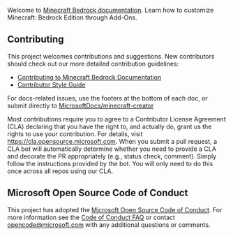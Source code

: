 Welcome to [Minecraft Bedrock documentation](https://docs.microsoft.com/minecraft/creator). Learn how to customize Minecraft: Bedrock Edition through Add-Ons.

## Contributing

This project welcomes contributions and suggestions. New contributors should check out our more detailed contribution guidelines:
- [Contributing to Minecraft Bedrock Documentation](https://docs.microsoft.com/minecraft/creator/documents/contributorguide)
- [Contributor Style Guide](https://docs.microsoft.com/minecraft/creator/documents/styleguide)

For docs-related issues, use the footers at the bottom of each doc, or submit directly to [MicrosoftDocs/minecraft-creator](https://github.com/MicrosoftDocs/minecraft-creator/issues)

Most contributions require you to agree to a Contributor License Agreement (CLA) declaring that you have the right to, and actually do, grant us the rights to use your contribution. For details, visit https://cla.opensource.microsoft.com. When you submit a pull request, a CLA bot will automatically determine whether you need to provide a CLA and decorate the PR appropriately (e.g., status check, comment). Simply follow the instructions provided by the bot. You will only need to do this once across all repos using our CLA.

## Microsoft Open Source Code of Conduct
This project has adopted the [Microsoft Open Source Code of Conduct](https://opensource.microsoft.com/codeofconduct/).
For more information see the [Code of Conduct FAQ](https://opensource.microsoft.com/codeofconduct/faq/) or contact [opencode@microsoft.com](mailto:opencode@microsoft.com) with any additional questions or comments.

